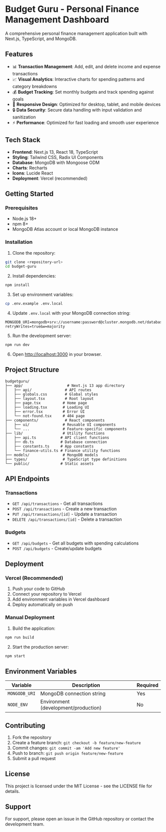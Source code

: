 # Budget Guru - Personal Finance Management Dashboard

A comprehensive personal finance management application built with Next.js, TypeScript, and MongoDB.

## Features

- 📊 **Transaction Management**: Add, edit, and delete income and expense transactions
- 📈 **Visual Analytics**: Interactive charts for spending patterns and category breakdowns
- 💰 **Budget Tracking**: Set monthly budgets and track spending against goals
- 📱 **Responsive Design**: Optimized for desktop, tablet, and mobile devices
- 🔒 **Data Security**: Secure data handling with input validation and sanitization
- ⚡ **Performance**: Optimized for fast loading and smooth user experience

## Tech Stack

- **Frontend**: Next.js 13, React 18, TypeScript
- **Styling**: Tailwind CSS, Radix UI Components
- **Database**: MongoDB with Mongoose ODM
- **Charts**: Recharts
- **Icons**: Lucide React
- **Deployment**: Vercel (recommended)

## Getting Started

### Prerequisites

- Node.js 18+ 
- npm 8+
- MongoDB Atlas account or local MongoDB instance

### Installation

1. Clone the repository:
```bash
git clone <repository-url>
cd budget-guru
```

2. Install dependencies:
```bash
npm install
```

3. Set up environment variables:
```bash
cp .env.example .env.local
```

4. Update `.env.local` with your MongoDB connection string:
```env
MONGODB_URI=mongodb+srv://username:password@cluster.mongodb.net/database?retryWrites=true&w=majority
```

5. Run the development server:
```bash
npm run dev
```

6. Open [http://localhost:3000](http://localhost:3000) in your browser.

## Project Structure

```
budgetguru/
├── app/                    # Next.js 13 app directory
│   ├── api/               # API routes
│   ├── globals.css        # Global styles
│   ├── layout.tsx         # Root layout
│   ├── page.tsx          # Home page
│   ├── loading.tsx       # Loading UI
│   ├── error.tsx         # Error UI
│   └── not-found.tsx     # 404 page
├── components/            # React components
│   ├── ui/               # Reusable UI components
│   └── ...               # Feature-specific components
├── lib/                  # Utility functions
│   ├── api.ts           # API client functions
│   ├── db.ts            # Database connection
│   ├── constants.ts     # App constants
│   └── finance-utils.ts # Finance utility functions
├── models/               # MongoDB models
├── types/                # TypeScript type definitions
└── public/              # Static assets
```

## API Endpoints

### Transactions
- `GET /api/transactions` - Get all transactions
- `POST /api/transactions` - Create a new transaction
- `PUT /api/transactions/[id]` - Update a transaction
- `DELETE /api/transactions/[id]` - Delete a transaction

### Budgets
- `GET /api/budgets` - Get all budgets with spending calculations
- `POST /api/budgets` - Create/update budgets

## Deployment

### Vercel (Recommended)

1. Push your code to GitHub
2. Connect your repository to Vercel
3. Add environment variables in Vercel dashboard
4. Deploy automatically on push

### Manual Deployment

1. Build the application:
```bash
npm run build
```

2. Start the production server:
```bash
npm start
```

## Environment Variables

| Variable | Description | Required |
|----------|-------------|----------|
| `MONGODB_URI` | MongoDB connection string | Yes |
| `NODE_ENV` | Environment (development/production) | No |

## Contributing

1. Fork the repository
2. Create a feature branch: `git checkout -b feature/new-feature`
3. Commit changes: `git commit -am 'Add new feature'`
4. Push to branch: `git push origin feature/new-feature`
5. Submit a pull request

## License

This project is licensed under the MIT License - see the LICENSE file for details.

## Support

For support, please open an issue in the GitHub repository or contact the development team.